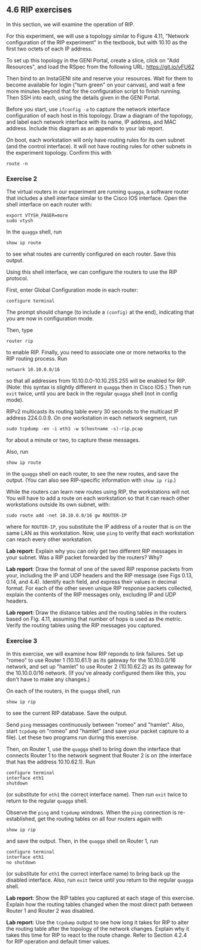 ## 4.6 RIP exercises

In this section, we will examine the operation of RIP.

For this experiment, we will use a topology similar to Figure 4.11, "Network configuration of the RIP experiment" in the textbook, but with 10.10 as the first two octets of each IP address.

To set up this topology in the GENI Portal, create a slice, click on "Add Resources", and load the RSpec from the following URL: https://git.io/vFU62

Then bind to an InstaGENI site and reserve your resources. Wait for them to become available for login ("turn green" on your canvas), and wait a few more minutes beyond that for the configuration script to finish running. Then SSH into each, using the details given in the GENI Portal.

Before you start, use `ifconfig -a` to capture the network interface configuration of each host in this topology. Draw a diagram of the topology, and label each network interface with its name, IP address, and MAC address. Include this diagram as an appendix to your lab report.

On boot, each workstation will only have routing rules for its own subnet (and the control interface). It will not have routing rules for other subnets in the experiment topology. Confirm this with

```
route -n
```

### Exercise 2

The virtual routers in our experiment are running `quagga`, a software router that includes a shell interface similar to the Cisco IOS interface. Open the shell interface on each router with:

```
export VTYSH_PAGER=more
sudo vtysh
```

In the `quagga` shell, run

```
show ip route
```

to see what routes are currently configured on each router. Save this output.

Using this shell interface, we can configure the routers to use the RIP protocol.

First, enter Global Configuration mode in each router:


```
configure terminal
```

The prompt should change (to include a `(config)` at the end), indicating that you are now in configuration mode.

Then, type

```
router rip
```

to enable RIP. Finally, you need to associate one or more networks to the RIP routing process. Run

```
network 10.10.0.0/16
```

so that all addresses from 10.10.0.0-10.10.255.255 will be enabled for RIP. (Note: this syntax is slightly different in `quagga` then in Cisco IOS.) Then run `exit` twice, until you are back in the regular `quagga` shell (not in config mode).

RIPv2 multicasts its routing table every 30 seconds to the multicast IP address 224.0.0.9. On one workstation in each network segment, run

```
sudo tcpdump -en -i eth1 -w $(hostname -s)-rip.pcap
```

for about a minute or two, to capture these messages.

Also, run

```
show ip route
```

in the `quagga` shell on each router, to see the new routes, and save the output. (You can also see RIP-specific information with `show ip rip`.)

While the routers can learn new routes using RIP, the workstations will not. You will have to add a route on each workstation so that it can reach other workstations outside its own subnet, with:

```
sudo route add -net 10.10.0.0/16 gw ROUTER-IP
```

where for `ROUTER-IP`, you substitute the IP address of a router that is on the same LAN as this workstation. Now, use `ping` to verify that each workstation can reach every other workstation.

**Lab report**: Explain why you can only get two different RIP messages in your subnet. Was a RIP packet forwarded by the routers? Why?

**Lab report**: Draw the format of one of the saved RIP response packets from your, including the IP and UDP headers and the RIP message (see Figs 0.13, 0.14, and 4.4). Identify each field, and express their values in decimal format. For each of the other seven unique RIP response packets collected, explain the contents of the RIP messages only, excluding IP and UDP headers.

**Lab report**: Draw the distance tables and the routing tables in the routers based on Fig. 4.11, assuming that number of hops is used as the metric. Verify the routing tables using the RIP messages you captured.

### Exercise 3

In this exercise, we will examine how RIP reponds to link failures. Set up "romeo" to use Router 1 (10.10.61.1) as its gateway for the 10.10.0.0/16 network, and set up "hamlet" to use Router 2 (10.10.62.2) as its gateway for the 10.10.0.0/16 network. (If you've already configured them like this, you don't have to make any changes.)

On each of the routers, in the `quagga` shell, run

```
show ip rip
```

to see the current RIP database. Save the output.

Send `ping` messages continuously between "romeo" and "hamlet". Also, start `tcpdump` on "romeo" and "hamlet" (and save your packet capture to a file). Let these two programs run during this exercise.

Then, on Router 1, use the `quagga` shell to bring down the interface that connects Router 1 to the network segment that Router 2 is on (the interface that has the address 10.10.62.1). Run

```
configure terminal
interface eth1
shutdown
```

(or substitute for `eth1` the correct interface name). Then run `exit` twice to return to the regular `quagga` shell.


Observe the `ping` and `tcpdump` windows. When the `ping` connection is re-established, get the routing tables on all four routers again with 

```
show ip rip
```

and save the output. Then, in the `quagga` shell on Router 1, run

```
configure terminal
interface eth1
no shutdown
```

(or substitute for `eth1` the correct interface name) to bring back up the disabled interface. Also, run `exit` twice until you return to the regular `quagga` shell.

**Lab report**: Show the RIP tables you captured at each stage of this exercise. Explain how the routing tables changed when the most direct path between Router 1 and Router 2 was disabled.

**Lab report**: Use the `tcpdump` output to see how long it takes for RIP to alter the routing table after the topology of the network changes. Explain why it takes this time for RIP to react to the route change. Refer to Section 4.2.4 for RIP operation and default timer values.

